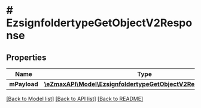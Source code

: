 # # EzsignfoldertypeGetObjectV2Response

## Properties

Name | Type | Description | Notes
------------ | ------------- | ------------- | -------------
**mPayload** | [**\eZmaxAPI\Model\EzsignfoldertypeGetObjectV2ResponseMPayload**](EzsignfoldertypeGetObjectV2ResponseMPayload.md) |  |

[[Back to Model list]](../../README.md#models) [[Back to API list]](../../README.md#endpoints) [[Back to README]](../../README.md)
